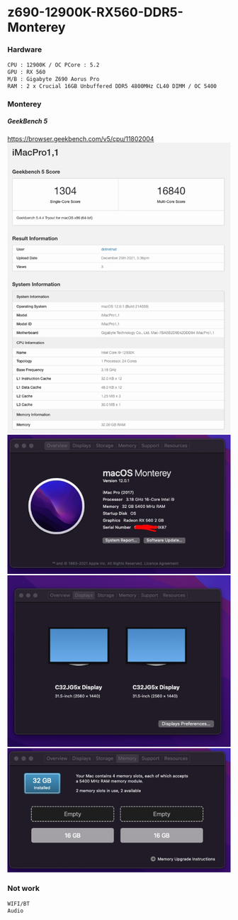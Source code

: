 # z690-12900K-RX560-DDR5-Monterey
### Hardware
```
CPU : 12900K / OC PCore : 5.2
GPU : RX 560
M/B : Gigabyte Z690 Aorus Pro
RAM : 2 x Crucial 16GB Unbuffered DDR5 4800MHz CL40 DIMM / OC 5400
```

### Monterey
##### GeekBench 5
https://browser.geekbench.com/v5/cpu/11802004
![Screenshot](Resources/1.1.jpg)
![Screenshot](Resources/1.jpg)
![Screenshot](Resources/2.jpg)
![Screenshot](Resources/3.jpg)

### Not work
```
WIFI/BT
Audio
```
